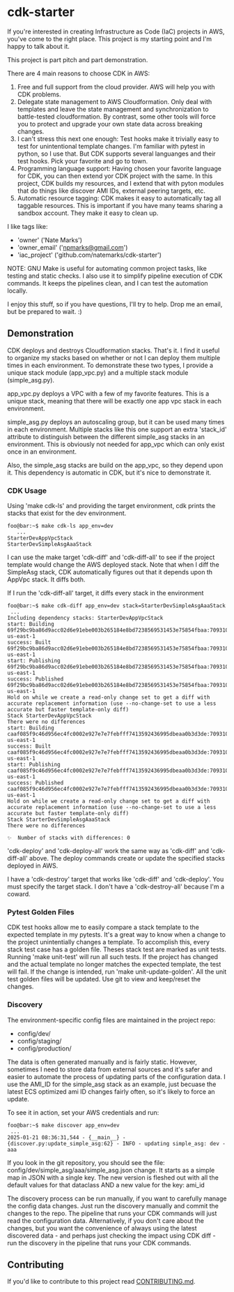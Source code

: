 # cdk-starter

If you're interested in creating  Infrastructure as Code (IaC) projects in AWS,
you've come to the right place. This project is my starting point and I'm happy
to talk about it. 

This project is part pitch and part demonstration. 

There are 4 main reasons to choose CDK in AWS:
1) Free and full support from the cloud provider. AWS will help you with CDK
problems.
2) Delegate state management to AWS Cloudformation. Only deal with templates
and leave the state management and synchronization to battle-tested
cloudformation. By contrast, some other tools will force you to protect and
upgrade your own state data across breaking changes.
3) I can't stress this next one enough: Test hooks make it trivially easy to
test for unintentional template changes. I'm familiar with pytest in python, so
I use that. But CDK supports several languanges and their test hooks. Pick your
favorite and go to town.
4) Programming language support: Having chosen your favorite language for CDK,
you can then extend yor CDK project with the same. In this project, CDK builds
my resources, and I extend that with pyton modules that do things like discover
AMI IDs, external peering targets, etc.
5) Automatic resource tagging: CDK makes it easy to automatically tag all taggable resources. This is important if you have many teams sharing a sandbox account. They make it easy to clean up.

I like tags like:

 - 'owner' ('Nate Marks')
 - 'owner_email' ('npmarks@gmail.com')
 - 'iac_project' ('github.com/natemarks/cdk-starter')



NOTE: GNU Make is useful for automating common project tasks, like testing and
static checks. I also use it to simplify pipeline execution of CDK commands. It
keeps the pipelines clean, and I can test the automation locally.

I enjoy this stuff, so if you have questions, I'll try to help.  Drop me an
email, but be prepared to wait. :)

## Demonstration

CDK deploys and destroys Cloudformation stacks. That's it. I find it useful to
organize my stacks based on whether or not I can deploy them multiple times in
each environment. To demonstrate these two types, I provide a unique stack
module (app_vpc.py) and a multiple stack module (simple_asg.py).

app_vpc.py deploys a VPC with a few of my favorite features. This is a unique
stack, meaning that there will be exactly one app vpc stack in each
environment.

simple_asg.py deploys an autoscaling group, but it can be used many times in
each environment. Multiple stacks like this one support an extra 'stack_id'
attribute to distinguish between the different simple_asg stacks in an
environment. This is obviously not needed for app_vpc which can only exist once
in an environment.

Also, the simple_asg stacks are build on the app_vpc, so they depend upon it.
This dependency is automatic in CDK, but it's nice to demonstrate it.

### CDK Usage

Using 'make cdk-ls' and providing the target environment, cdk prints the stacks
that exist for the dev environment. 
```console
foo@bar:~$ make cdk-ls app_env=dev
   ...
StarterDevAppVpcStack
StarterDevSimpleAsgAaaStack
```

I can use the make target 'cdk-diff' and 'cdk-diff-all' to see if the project
template would change the AWS deployed stack. Note that when I diff the
SimpleAsg stack, CDK automatically figures out that it depends upon th AppVpc
stack. It diffs both. 

If I run the 'cdk-diff-all' target, it diffs every stack in the environment

```console
foo@bar:~$ make cdk-diff app_env=dev stack=StarterDevSimpleAsgAaaStack
 ...
Including dependency stacks: StarterDevAppVpcStack
start: Building 69f29bc9ba86d9acc02d6e91ebe003b265184e8bd7238569531453e75854fbaa:709310380790-us-east-1
success: Built 69f29bc9ba86d9acc02d6e91ebe003b265184e8bd7238569531453e75854fbaa:709310380790-us-east-1
start: Publishing 69f29bc9ba86d9acc02d6e91ebe003b265184e8bd7238569531453e75854fbaa:709310380790-us-east-1
success: Published 69f29bc9ba86d9acc02d6e91ebe003b265184e8bd7238569531453e75854fbaa:709310380790-us-east-1
Hold on while we create a read-only change set to get a diff with accurate replacement information (use --no-change-set to use a less accurate but faster template-only diff)
Stack StarterDevAppVpcStack
There were no differences
start: Building caaf085f9c46d956ec4fc0002e927e7e7febfff7413592436995dbeaa0b3d3de:709310380790-us-east-1
success: Built caaf085f9c46d956ec4fc0002e927e7e7febfff7413592436995dbeaa0b3d3de:709310380790-us-east-1
start: Publishing caaf085f9c46d956ec4fc0002e927e7e7febfff7413592436995dbeaa0b3d3de:709310380790-us-east-1
success: Published caaf085f9c46d956ec4fc0002e927e7e7febfff7413592436995dbeaa0b3d3de:709310380790-us-east-1
Hold on while we create a read-only change set to get a diff with accurate replacement information (use --no-change-set to use a less accurate but faster template-only diff)
Stack StarterDevSimpleAsgAaaStack
There were no differences

✨  Number of stacks with differences: 0
```


'cdk-deploy' and 'cdk-deploy-all' work the same way as 'cdk-diff' and
'cdk-diff-all' above. The deploy commands create or update the specified stacks
deployed in AWS.


I have a 'cdk-destroy' target that works like 'cdk-diff' and 'cdk-deploy'. You
must specify the target stack.  I don't have a 'cdk-destroy-all' because I'm a
coward.

### Pytest Golden Files

CDK test hooks allow me to easily compare a stack template to the expected
template in my pytests. It's a great way to know when a change to the project
unintentially changes a template. To accomplish this, every stack test case has
a golden file. Theses stack test are marked as unit tests. Running 'make
unit-test' will run all such tests. If the project has changed and the actual
template no longer matches the expected template, the test will fail. If the
change is intended, run 'make unit-update-golden'. All the unit test golden
files will be updated. Use git to view and keep/reset the changes.


### Discovery

The environment-specific config files are maintained in the project repo:

 - config/dev/
 - config/staging/
 - config/production/

The data is often generated manually and is fairly static.  However, sometimes I
need to store data from external sources and it's safer and easier to automate
the process of updating parts of the configuration data.  I use the AMI_ID for
the simple_asg stack as an example, just becuase the latest ECS optimized ami
ID changes fairly often, so it's likely to force an update.

To see it in action, set your AWS credentials and run:
```console
foo@bar:~$ make discover app_env=dev
 ...
2025-01-21 08:36:31,544 - {__main__} - {discover.py:update_simple_asg:62} - INFO - updating simple_asg: dev - aaa
```

If you look in the git repository, you should see the file:
config/dev/simple_asg/aaa/simple_asg.json change.  It starts as a simple map in
JSON with a single key. The new version is fleshed out with all the default
values for that dataclass AND a new value for the key: ami_id

The discovery process can be run manually, if you want to carefully manage the
config data changes. Just run the discovery manually and commit the changes to
the repo. The pipeline that runs your CDK commands will just read the
configuration data.  Alternatively, if you don't care about the changes, but
you want the convenience of always using the latest discovered data -  and
perhaps just checking the impact using CDK diff - run the discovery in the
pipeline that runs your CDK commands.



## Contributing

If you'd like to contribute to this project read
[CONTRIBUTING.md](CONTRIBUTING.md).
